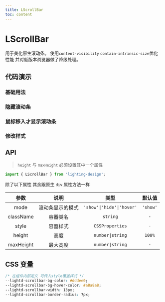 ```yaml
---
title: LScrollBar
toc: content
---
```


# LScrollBar

用于美化原生滚动条。
使用`content-visibility` `contain-intrinsic-size`优化性能 并对低版本浏览器做了降级处理。

## 代码演示

### 基础用法

<code src="./demos/Demo1.tsx" ></code>

### 隐藏滚动条

<code src="./demos/Demo2.tsx" ></code>

### 鼠标移入才显示滚动条

<code src="./demos/Demo3.tsx" ></code>

### 修改样式

<code src="./demos/Demo4.tsx" ></code>

## API

> `height` 与 `maxHeight` 必须设置其中一个属性

```ts
import { LScrollBar } from 'lighting-design';
```

除了以下属性 其余跟原生 `div` 属性方法一样

|   参数    |       说明       |           类型            |  默认值  |
| :-------: | :--------------: | :-----------------------: | :------: |
|   mode    | 滚动条显示的模式 | `'show'\|'hide'\|'hover'` | `'show'` |
| className |     容器类名     |         `string`          |   `-`    |
|   style   |     容器样式     |      `CSSProperties`      |   `-`    |
|  height   |       高度       |     `number\|string`      |  `100%`  |
| maxHeight |     最大高度     |     `number\|string`      |   `-`    |

## CSS 变量

```css
/* 在组件内部定义 可传入style覆盖样式 */
--lightd-scrollbar-bg-color: #dddee0;
--lightd-scrollbar-bg-hover-color: #a8a8a8;
--lightd-scrollbar-width: 13px;
--lightd-scrollbar-border-radius: 7px;
```
